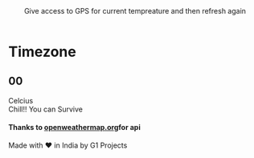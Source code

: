 <!DOCTYPE html>
<html lang="en">
  <head>
    <meta charset="UTF-8" />
    <meta name="viewport" content="width=device-width, initial-scale=1.0" />
    <link rel="stylesheet" href="style.css" />
    <link href="https://fonts.googleapis.com/css2?family=Open+Sans+Condensed:wght@300&display=swap" rel="stylesheet" />
    <link rel="icon" href="apple-icon-76x76.png" type="image/gif" sizes="76x76" />
    <title>WeatherWala</title>
  </head>
  <body>
    <header class="head">Give access to GPS for current tempreature and then refresh again </header>
    <div class="location">
      <h1 class="location-timezone">Timezone</h1>
    </div>
    <div class="tempreature">
      <div class="degree-section">
        <h2 class="degree">00</h2>
        <span>Celcius</span>
      </div>
      <div class="tempreature-description">Chill!! You can Survive</div>
    </div>
    <h4>Thanks to <a href="https://openweathermap.org/"> openweathermap.org</a>for api</h4>
    <footer class="foot">Made with &#9829; in India by G1 Projects</footer>
    <script src="script.js"></script>
  </body>
</html>
